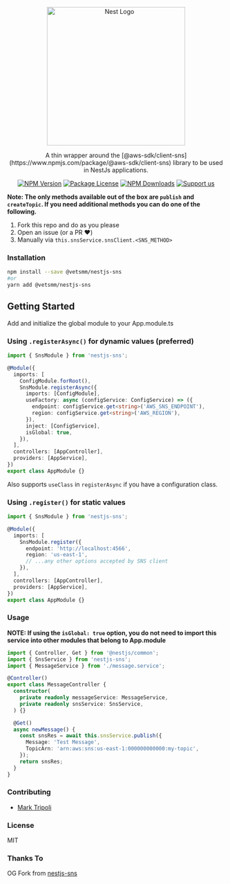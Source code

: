 <p align="center">
  <a href="http://nestjs.com/" target="blank">
    <img src="https://nestjs.com/img/logo_text.svg" width="320" alt="Nest Logo" />
  </a>
</p>

<p align="center">
  A thin wrapper around the [@aws-sdk/client-sns](https://www.npmjs.com/package/@aws-sdk/client-sns) library to be used in NestJs applications.
</p>

<p align="center">
  <a href="https://www.npmjs.com/org/vetsmm"><img src="https://img.shields.io/npm/v/@vetsmm/nestjs-sns.svg" alt="NPM Version" /></a>
  <a href="https://www.npmjs.com/org/vetsmm"><img src="https://img.shields.io/npm/l/@vetsmm/nestjs-sns.svg" alt="Package License" /></a>
  <a href="https://www.npmjs.com/org/vetsmm"><img src="https://img.shields.io/npm/dm/@vetsmm/nestjs-sns.svg" alt="NPM Downloads" /></a>
  <a href="https://opencollective.com/vmm#sponsor"  target="_blank"><img src="https://img.shields.io/badge/Support%20us-Open%20Collective-41B883.svg" alt="Support us"></a>
</p>


**Note: The only methods available out of the box are `publish` and `createTopic`. If you need additional methods you can do one of the following.**
1. Fork this repo and do as you please
2. Open an issue (or a PR :heart:)
3. Manually via `this.snsService.snsClient.<SNS_METHOD>`

### Installation

```sh
npm install --save @vetsmm/nestjs-sns
#or
yarn add @vetsmm/nestjs-sns
```

## Getting Started
Add and initialize the global module to your App.module.ts

### Using `.registerAsync()` for dynamic values (preferred)

```typescript
import { SnsModule } from 'nestjs-sns';

@Module({
  imports: [
    ConfigModule.forRoot(),
    SnsModule.registerAsync({
      imports: [ConfigModule],
      useFactory: async (configService: ConfigService) => ({
        endpoint: configService.get<string>('AWS_SNS_ENDPOINT'),
        region: configService.get<string>('AWS_REGION'),
      }),
      inject: [ConfigService],
      isGlobal: true,
    }),
  ],
  controllers: [AppController],
  providers: [AppService],
})
export class AppModule {}
```
Also supports `useClass` in `registerAsync` if you have a configuration class.

### Using `.register()` for static values
```typescript
import { SnsModule } from 'nestjs-sns';

@Module({
  imports: [
    SnsModule.register({
      endpoint: 'http://localhost:4566',
      region: 'us-east-1',
      // ...any other options accepted by SNS client
    }),
  ],
  controllers: [AppController],
  providers: [AppService],
})
export class AppModule {}
```

### Usage
**NOTE: If using the `isGlobal: true` option, you do not need to import this service into other modules that belong to App.module**

```typescript
import { Controller, Get } from '@nestjs/common';
import { SnsService } from 'nestjs-sns';
import { MessageService } from './message.service';

@Controller()
export class MessageController {
  constructor(
    private readonly messageService: MessageService,
    private readonly snsService: SnsService,
  ) {}

  @Get()
  async newMessage() {
    const snsRes = await this.snsService.publish({
      Message: 'Test Message',
      TopicArn: 'arn:aws:sns:us-east-1:000000000000:my-topic',
    });
    return snsRes;
  }
}
```

### Contributing

* [Mark Tripoli](https://github.com/triippz)

### License

MIT


### Thanks To
OG Fork from [nestjs-sns](https://github.com/eklemen/nestjs-sns)
